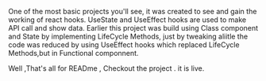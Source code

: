 One of the most basic projects you'll see,
it was created to see and gain the working of react hooks.
UseState and UseEffect hooks are used to make API call and show data.
Earlier this project was build using Class component and State by implementing LifeCycle Methods,
just by tweaking aliitle the code was reduced by using UseEffect hooks which replaced LifeCycle Methods,but in Functional componnent.

Well ,That's all for READme ,
Checkout the project . it is live.
